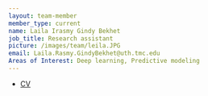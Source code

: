 ```yaml
---
layout: team-member
member_type: current
name: Laila Irasmy Gindy Bekhet
job_title: Research assistant
picture: /images/team/leila.JPG
email: Laila.Rasmy.GindyBekhet@uth.tmc.edu
Areas of Interest: Deep learning, Predictive modeling
---
```



- [CV](https://www.dropbox.com/s/wiy72fimn9yjvkt/LRASMY%20Resume%20and%20Projects%20Profile.pdf?dl=0)
